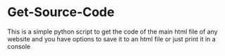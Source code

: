 # Get-Source-Code
This is a simple python script to get the code of the main html file of any website and you have options to save it to an html file or just print it in a console
